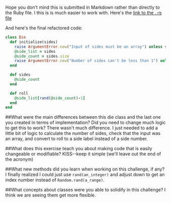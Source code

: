 Hope you don't mind this is submitted in Markdown rather than directly to the Ruby file.  I this is is much easier to work with.
Here's the [link to the `.rb` file](https://github.com/JonClayton/phase-0/blob/master/week-6/die/my_solution.rb)

And here's the final refactored code:
```ruby
class Die
  def initialize(sides)
    raise ArgumentError.new("Input of sides must be an array") unless sides.is_a?(Array)
 	@side_list = sides
    @side_count = sides.size
    raise ArgumentError.new("Number of sides can't be less than 1") unless @side_count> 0
  end

  def sides
    @side_count
  end

  def roll
    @side_list[rand(@side_count)-1]
  end
end
```

##What were the main differences between this die class and the last one you created in terms of implementation? Did you need to change much logic to get this to work?
There wasn't much difference. I just needed to add a little bit of logic to calculate the number of sides, check that the input was an array, and convert to roll to a side label instead of a side number.

##What does this exercise teach you about making code that is easily changeable or modifiable? 
KISS--keep it simple (we'll leave out the end of the acronym)

##What new methods did you learn when working on this challenge, if any?
I finally realized I could just use `rand(an_integer)` and adjust down to get an index number instead of `Random.rand(a_range)`.

##What concepts about classes were you able to solidify in this challenge?
I think we are seeing them get more flexible.
